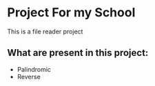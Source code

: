 # Project For my School 

This is a file reader project 

## What are present in this project:

- Palindromic
- Reverse
